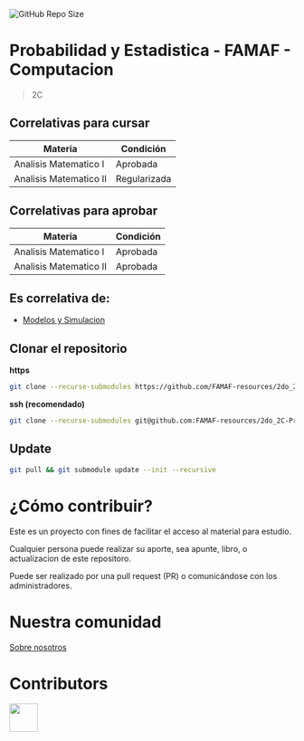 ![GitHub Repo Size](https://img.shields.io/github/repo-size/FAMAF-resources/2do_2C-Probabilidad_y_Estadistica-FAMAF)

# Probabilidad y Estadistica - FAMAF - Computacion

> 2C

## Correlativas para **cursar**

| Materia               | Condición    |
| --------------------- | ------------ |
| Analisis Matematico I | Aprobada |
| Analisis Matematico II | Regularizada |

## Correlativas para **aprobar**

| Materia               | Condición    |
| --------------------- | ------------ |
| Analisis Matematico I | Aprobada |
| Analisis Matematico II | Aprobada     |

## Es correlativa de:

- [Modelos y Simulacion](https://github.com/FAMAF-resources/4to_1C-Modelos_y_Simulacion-FAMAF)

## Clonar el repositorio

**https**

```bash
git clone --recurse-submodules https://github.com/FAMAF-resources/2do_2C-Probabilidad_y_Estadistica-FAMAF.git
```

**ssh (recomendado)**

```bash
git clone --recurse-submodules git@github.com:FAMAF-resources/2do_2C-Probabilidad_y_Estadistica-FAMAF.git
```

## Update

```bash
git pull && git submodule update --init --recursive
```

# ¿Cómo contribuir?

Este es un proyecto con fines de facilitar el acceso al material para estudio.

Cualquier persona puede realizar su aporte, sea apunte, libro, o actualizacion de este repositoro.

Puede ser realizado por una pull request (PR) o comunicándose con los administradores.

# Nuestra comunidad

[Sobre nosotros](https://github.com/FAMAF-resources/.github/tree/main/profile/README.md)

# Contributors
<a href="https://github.com/FAMAF-resources/2do_2C-Probabilidad_y_Estadistica-FAMAF/graphs/contributors">
  <img src="https://contrib.rocks/image?repo=FAMAF-resources/2do_2C-Probabilidad_y_Estadistica-FAMAF" height="50"/>
</a>
